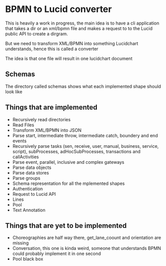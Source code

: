 # BPMN to Lucid converter

This is heavily a work in progress, the main idea is to have a cli application that takes a dir or an xml/bpmn file
and makes a request to to the Lucid public API to create a dirgram.

But we need to transform XML/BPMN into something Lucidchart understands, hence this is called a converter 

The idea is that one file will result in one lucidchart document

## Schemas 

The directory called schemas shows what each implemented shape should look like 

## Things that are implemented
- Recursively read directories
- Read Files
- Transform XML/BPMN into JSON
- Parse start, intermediate throw, intermediate catch, boundery and end events
- Recursively parse tasks (sen, receive, user, manual, business, service, script), subProcesses, adHocSubProcesses, transactions and callActivities
- Parse event, parallel, inclusive and complex gateways 
- Parse data objects
- Parse data stores
- Parse groups
- Schema representation for all the mplemented shapes
- Authentication
- Request to Lucid API
- Lines
- Pool
- Text Annotation

## Things that are yet to be implemented
- Choreographies are half way there, get_lane_coount and orientation are missing
- Conversation, this one is kinda weird, someone that understands BPMN could probably implement it in one second
- Pool black box
